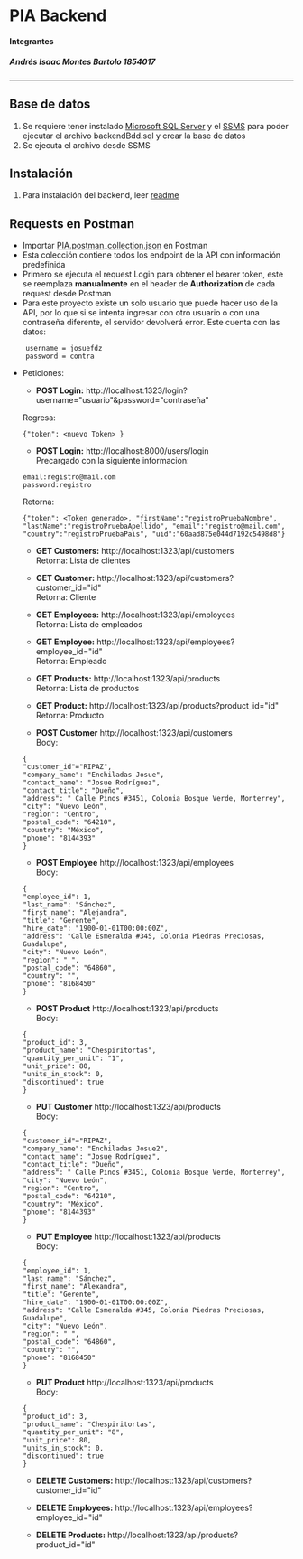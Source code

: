 
# PIA Backend
#### Integrantes
##### Andrés Isaac Montes Bartolo 1854017
----
## Base de datos
1. Se requiere tener instalado [Microsoft SQL Server](https://www.microsoft.com/es-mx/sql-server/sql-server-downloads) y el [SSMS](https://docs.microsoft.com/en-us/sql/ssms/download-sql-server-management-studio-ssms?view=sql-server-ver15) para poder ejecutar el archivo backendBdd.sql y crear la base de datos
2. Se ejecuta el archivo desde SSMS

## Instalación
1. Para instalación del backend, leer [readme](https://github.com/andresmontes3/PIA-Backend/tree/master/backend#readme)


## Requests en Postman
* Importar [PIA.postman_collection.json](https://github.com/andresmontes3/PIA-Backend/blob/master/PIA.postman_collection.json ) en Postman
* Esta colección contiene todos los endpoint de la API con información predefinida
* Primero se ejecuta el request Login para obtener el bearer token, este se reemplaza **manualmente** en el header de **Authorization** de cada request desde Postman
* Para este proyecto existe un solo usuario que puede hacer uso de la API, por lo que si se intenta ingresar con otro usuario o con una contraseña diferente, el servidor devolverá error. Este cuenta con las datos:
```
	username = josuefdz
	password = contra
```
* Peticiones:
    * **POST Login:** http://localhost:1323/login?username="usuario"&password="contraseña" </br>
    

    Regresa:
    ```
    {"token": <nuevo Token> }
    ```
    * **POST Login:** http://localhost:8000/users/login </br>
    Precargado con la siguiente informacion:
    ```
    email:registro@mail.com
    password:registro
    ```
    Retorna:
    ```
    {"token": <Token generado>, "firstName":"registroPruebaNombre", "lastName":"registroPruebaApellido", "email":"registro@mail.com", "country":"registroPruebaPais", "uid":"60aad875e044d7192c5498d8"}
    ```
    * **GET Customers:** http://localhost:1323/api/customers </br>
    Retorna: 
    Lista de clientes
   * **GET Customer:** http://localhost:1323/api/customers?customer_id="id" </br>
    Retorna: 
    Cliente
    *  **GET Employees:** http://localhost:1323/api/employees </br>
    Retorna: 
    Lista de empleados
    * **GET Employee:** http://localhost:1323/api/employees?employee_id="id" </br>
    Retorna:
    Empleado
     *  **GET Products:** http://localhost:1323/api/products </br>
    Retorna: 
    Lista de productos
     * **GET Product:** http://localhost:1323/api/products?product_id="id" </br>
    Retorna: 
    Producto

    * **POST Customer** http://localhost:1323/api/customers </br>
    Body:
    ```
    {
    "customer_id"="RIPAZ",
    "company_name": "Enchiladas Josue",
    "contact_name": "Josue Rodríguez",
    "contact_title": "Dueño",
    "address": " Calle Pinos #3451, Colonia Bosque Verde, Monterrey",
    "city": "Nuevo León",
    "region": "Centro",
    "postal_code": "64210",
    "country": "México",
    "phone": "8144393"
    }
    ```
   * **POST Employee** http://localhost:1323/api/employees </br>
    Body:
    ```
    {
    "employee_id": 1,
    "last_name": "Sánchez",
    "first_name": "Alejandra",
    "title": "Gerente",
    "hire_date": "1900-01-01T00:00:00Z",
    "address": "Calle Esmeralda #345, Colonia Piedras Preciosas, Guadalupe",
    "city": "Nuevo León",
    "region": " ",
    "postal_code": "64860",
    "country": "",
    "phone": "8168450"
    }
    ``` 
   * **POST Product** http://localhost:1323/api/products </br>
    Body:
    ```
    {
    "product_id": 3,
    "product_name": "Chespiritortas",
    "quantity_per_unit": "1",
    "unit_price": 80,
    "units_in_stock": 0,
    "discontinued": true
    }
    ```
    * **PUT Customer** http://localhost:1323/api/products </br>
    Body:
    ```
    {
    "customer_id"="RIPAZ",
    "company_name": "Enchiladas Josue2",
    "contact_name": "Josue Rodríguez",
    "contact_title": "Dueño",
    "address": " Calle Pinos #3451, Colonia Bosque Verde, Monterrey",
    "city": "Nuevo León",
    "region": "Centro",
    "postal_code": "64210",
    "country": "México",
    "phone": "8144393"
    }
    ```
    * **PUT Employee** http://localhost:1323/api/products </br>
    Body:
    ```
    {
    "employee_id": 1,
    "last_name": "Sánchez",
    "first_name": "Alexandra",
    "title": "Gerente",
    "hire_date": "1900-01-01T00:00:00Z",
    "address": "Calle Esmeralda #345, Colonia Piedras Preciosas, Guadalupe",
    "city": "Nuevo León",
    "region": " ",
    "postal_code": "64860",
    "country": "",
    "phone": "8168450"
    }
    ```
    * **PUT Product** http://localhost:1323/api/products </br>
    Body:
    ```
    {
    "product_id": 3,
    "product_name": "Chespiritortas",
    "quantity_per_unit": "8",
    "unit_price": 80,
    "units_in_stock": 0,
    "discontinued": true
    }
    ```
  *  **DELETE Customers:** http://localhost:1323/api/customers?customer_id="id" </br>

  *  **DELETE Employees:** http://localhost:1323/api/employees?employee_id="id" </br>

  *  **DELETE Products:** http://localhost:1323/api/products?product_id="id" </br>


